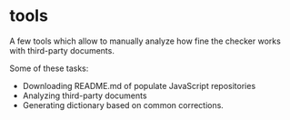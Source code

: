 # tools

A few tools which allow to manually analyze how fine the checker works with
third-party documents.

Some of these tasks:

 - Downloading README.md of populate JavaScript repositories
 - Analyzing third-party documents
 - Generating dictionary based on common corrections.

